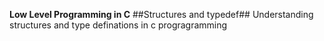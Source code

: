 **Low Level Programming in C**
##Structures and typedef##
Understanding structures and type definations in c progragramming
